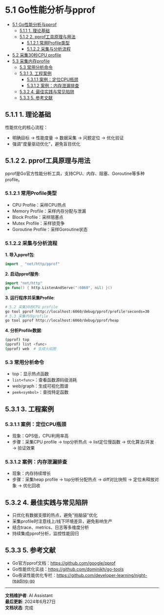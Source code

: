 # 5.1 Go性能分析与pprof

<!-- TOC START -->
- [5.1 Go性能分析与pprof](#go性能分析与pprof)
  - [5.1.1 1. 理论基础](#1-理论基础)
  - [5.1.2 2. pprof工具原理与用法](#2-pprof工具原理与用法)
    - [5.1.2.1 常用Profile类型](#常用profile类型)
    - [5.1.2.2 采集与分析流程](#采集与分析流程)
- [5.2 采集30秒CPU profile](#采集30秒cpu-profile)
- [5.3 采集内存profile](#采集内存profile)
    - [5.3 常用分析命令](#常用分析命令)
  - [5.3.1 3. 工程案例](#3-工程案例)
    - [5.3.1.1 案例：定位CPU瓶颈](#案例：定位cpu瓶颈)
    - [5.3.1.2 案例：内存泄漏排查](#案例：内存泄漏排查)
  - [5.3.2 4. 最佳实践与常见陷阱](#4-最佳实践与常见陷阱)
  - [5.3.3 5. 参考文献](#5-参考文献)
<!-- TOC END -->














## 5.1.1 1. 理论基础

性能优化的核心流程：

- 明确目标 → 性能度量 → 数据采集 → 问题定位 → 优化验证
- 强调"度量驱动优化"，避免盲目优化

## 5.1.2 2. pprof工具原理与用法

pprof是Go官方性能分析工具，支持CPU、内存、阻塞、Goroutine等多种profile。

### 5.1.2.1 常用Profile类型

- CPU Profile：采样CPU热点
- Memory Profile：采样内存分配与泄漏
- Block Profile：采样阻塞点
- Mutex Profile：采样锁竞争
- Goroutine Profile：采样Goroutine状态

### 5.1.2.2 采集与分析流程

**1. 导入pprof包**:

```go
import _ "net/http/pprof"
```

**2. 启动pprof服务**:

```go
import "net/http"
go func() { http.ListenAndServe(":6060", nil) }()
```

**3. 运行程序并采集Profile**:

```sh
# 5.2 采集30秒CPU profile
go tool pprof http://localhost:6060/debug/pprof/profile?seconds=30
# 5.3 采集内存profile
go tool pprof http://localhost:6060/debug/pprof/heap
```

**4. 分析Profile数据**:

```sh
(pprof) top
(pprof) list <func>
(pprof) web  # 生成火焰图
```

### 5.3 常用分析命令

- top：显示热点函数
- `list<func>`：查看函数源码级消耗
- web/graph：生成可视化图谱
- `peek<symbol>`：查找特定函数

## 5.3.1 3. 工程案例

### 5.3.1.1 案例：定位CPU瓶颈

- 现象：QPS低，CPU利用率高
- 步骤：采集CPU profile → top分析热点 → list定位慢函数 → 优化算法/并发 → 验证效果

### 5.3.1.2 案例：内存泄漏排查

- 现象：内存持续增长
- 步骤：采集heap profile → top分析分配热点 → diff对比快照 → 定位未释放对象 → 优化回收

## 5.3.2 4. 最佳实践与常见陷阱

- 只优化有数据支撑的热点，避免"拍脑袋"优化
- 采集profile时注意线上/线下环境差异，避免影响生产
- 结合trace、metrics、日志等多维度分析
- 持续集成pprof分析，监控性能回归

## 5.3.3 5. 参考文献

- Go官方pprof文档：<https://github.com/google/pprof>
- Go性能优化实战：<https://github.com/dominikh/go-tools>
- Go夜读性能优化专栏：<https://github.com/developer-learning/night-reading-go>

---

**文档维护者**: AI Assistant  
**最后更新**: 2024年6月27日  
**文档状态**: 完成
